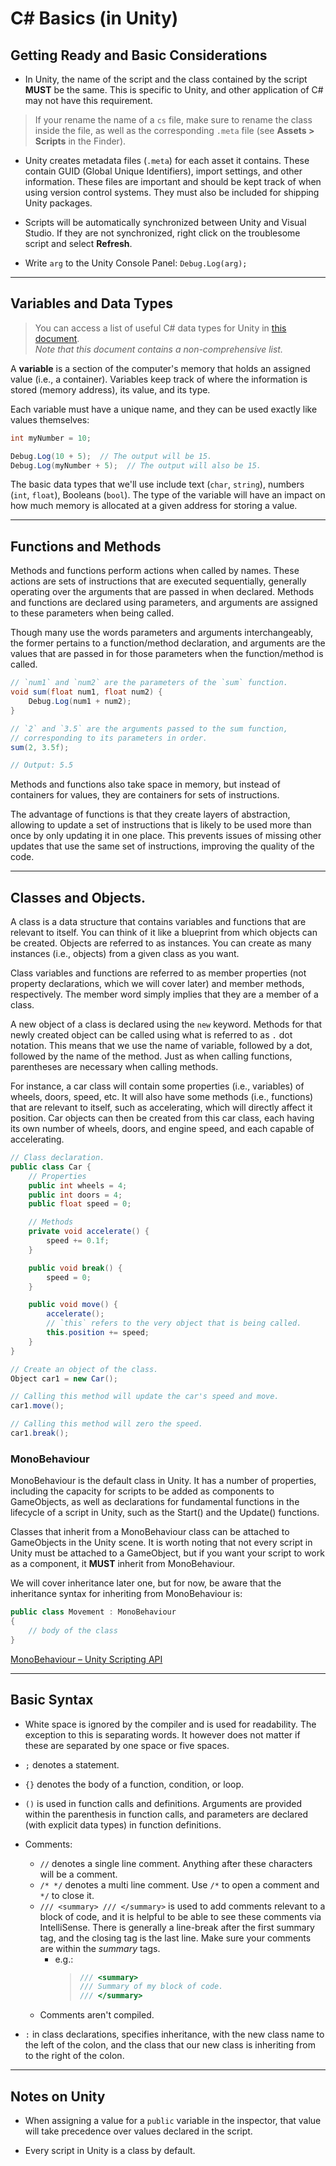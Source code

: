 # C# Basics (in Unity)

## Getting Ready and Basic Considerations

* In Unity, the name of the script and the class contained by the script **MUST** be the same. This is specific to Unity, and other application of C# may not have this requirement.

> If your rename the name of a `cs` file, make sure to rename the class inside the file, as well as the corresponding `.meta` file (see **Assets > Scripts** in the Finder).

* Unity creates metadata files (`.meta`) for each asset it contains. These contain GUID (Global Unique Identifiers), import settings, and other information. These files are important and should be kept track of when using version control systems. They must also be included for shipping Unity packages.

* Scripts will be automatically synchronized between Unity and Visual Studio. If they are not synchronized, right click on the troublesome script and select **Refresh**.

* Write `arg` to the Unity Console Panel: `Debug.Log(arg);`

---

## Variables and Data Types

> You can access a list of useful C# data types for Unity in [this document](./data_types.md).<br />
> *Note that this document contains a non-comprehensive list.*

A **variable** is a section of the computer's memory that holds an assigned value (i.e., a container). Variables keep track of where the information is stored (memory address), its value, and its type.

Each variable must have a unique name, and they can be used exactly like values themselves:

``` cs
int myNumber = 10;

Debug.Log(10 + 5);  // The output will be 15.
Debug.Log(myNumber + 5);  // The output will also be 15.
```

The basic data types that we'll use include text (`char`, `string`), numbers (`int`, `float`), Booleans (`bool`). The type of the variable will have an impact on how much memory is allocated at a given address for storing a value.

---

## Functions and Methods

Methods and functions perform actions when called by names. These actions are sets of instructions that are executed sequentially, generally operating over the arguments that are passed in when declared. Methods and functions are declared using parameters, and arguments are assigned to these parameters when being called.

Though many use the words parameters and arguments interchangeably, the former pertains to a function/method declaration, and arguments are the values that are passed in for those parameters when the function/method is called.

``` cs
// `num1` and `num2` are the parameters of the `sum` function.
void sum(float num1, float num2) {
    Debug.Log(num1 + num2);
}

// `2` and `3.5` are the arguments passed to the sum function,
// corresponding to its parameters in order.
sum(2, 3.5f);

// Output: 5.5
```

Methods and functions also take space in memory, but instead of containers for values, they are containers for sets of instructions.

The advantage of functions is that they create layers of abstraction, allowing to update a set of instructions that is likely to be used more than once by only updating it in one place. This prevents issues of missing other updates that use the same set of instructions, improving the quality of the code.

---

## Classes and Objects.

A class is a data structure that contains variables and functions that are relevant to itself. You can think of it like a blueprint from which objects can be created. Objects are referred to as instances. You can create as many instances (i.e., objects) from a given class as you want.

Class variables and functions are referred to as member properties (not property declarations, which we will cover later) and member methods, respectively. The member word simply implies that they are a member of a class.

A new object of a class is declared using the `new` keyword. Methods for that newly created object can be called using what is referred to as `.` dot notation. This means that we use the name of variable, followed by a dot, followed by the name of the method. Just as when calling functions, parentheses are necessary when calling methods.

For instance, a car class will contain some properties (i.e., variables) of wheels, doors, speed, etc. It will also have some methods (i.e., functions) that are relevant to itself, such as accelerating, which will directly affect it position. Car objects can then be created from this car class, each having its own number of wheels, doors, and engine speed, and each capable of accelerating.

``` cs
// Class declaration.
public class Car {
    // Properties
    public int wheels = 4;
    public int doors = 4;
    public float speed = 0;

    // Methods
    private void accelerate() {
        speed += 0.1f;
    }

    public void break() {
        speed = 0;
    }

    public void move() {
        accelerate();
        // `this` refers to the very object that is being called.
        this.position += speed;
    }
}

// Create an object of the class.
Object car1 = new Car();

// Calling this method will update the car's speed and move.
car1.move();

// Calling this method will zero the speed.
car1.break();
```

### MonoBehaviour

MonoBehaviour is the default class in Unity. It has a number of properties, including the capacity for scripts to be added as components to GameObjects, as well as declarations for fundamental functions in the lifecycle of a script in Unity, such as the Start() and the Update() functions.

Classes that inherit from a MonoBehaviour class can be attached to GameObjects in the Unity scene. It is worth noting that not every script in Unity must be attached to a GameObject, but if you want your script to work as a component, it **MUST** inherit from MonoBehaviour.

We will cover inheritance later one, but for now, be aware that the inheritance syntax for inheriting from MonoBehaviour is:

``` cs
public class Movement : MonoBehaviour
{
    // body of the class
}
```

[MonoBehaviour – Unity Scripting API](https://docs.unity3d.com/ScriptReference/MonoBehaviour.html)

---

## Basic Syntax

* White space is ignored by the compiler and is used for readability. The exception to this is separating words. It however does not matter if these are separated by one space or five spaces.

* `;` denotes a statement.

* `{}` denotes the body of a function, condition, or loop.

* `()` is used in function calls and definitions. Arguments are provided within the parenthesis in function calls, and parameters are declared (with explicit data types) in function definitions.

* Comments:
    * `//` denotes a single line comment. Anything after these characters will be a comment.
    * `/* */` denotes a multi line comment. Use `/*` to open a comment and `*/` to close it.
    * `/// <summary> /// </summary>` is used to add comments relevant to a block of code, and it is helpful to be able to see these comments via IntelliSense. There is generally a line-break after the first summary tag, and the closing tag is the last line. Make sure your comments are within the *summary* tags.
        * e.g.:
            > ``` cs
            > /// <summary>
            > /// Summary of my block of code.
            > /// </summary>
            > ```
    * Comments aren't compiled.

* `:` in class declarations, specifies inheritance, with the new class name to the left of the colon, and the class that our new class is inheriting from to the right of the colon.

---

## Notes on Unity

* When assigning a value for a `public` variable in the inspector, that value will take precedence over values declared in the script.

* Every script in Unity is a class by default.
